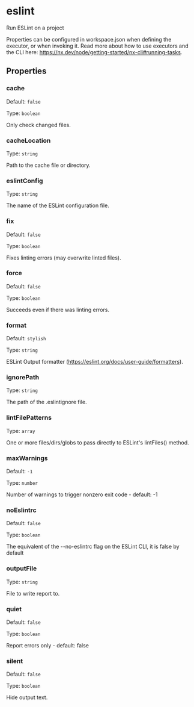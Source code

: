 # eslint

Run ESLint on a project

Properties can be configured in workspace.json when defining the executor, or when invoking it.
Read more about how to use executors and the CLI here: https://nx.dev/node/getting-started/nx-cli#running-tasks.

## Properties

### cache

Default: `false`

Type: `boolean`

Only check changed files.

### cacheLocation

Type: `string`

Path to the cache file or directory.

### eslintConfig

Type: `string`

The name of the ESLint configuration file.

### fix

Default: `false`

Type: `boolean`

Fixes linting errors (may overwrite linted files).

### force

Default: `false`

Type: `boolean`

Succeeds even if there was linting errors.

### format

Default: `stylish`

Type: `string`

ESLint Output formatter (https://eslint.org/docs/user-guide/formatters).

### ignorePath

Type: `string`

The path of the .eslintignore file.

### lintFilePatterns

Type: `array`

One or more files/dirs/globs to pass directly to ESLint's lintFiles() method.

### maxWarnings

Default: `-1`

Type: `number`

Number of warnings to trigger nonzero exit code - default: -1

### noEslintrc

Default: `false`

Type: `boolean`

The equivalent of the --no-eslintrc flag on the ESLint CLI, it is false by default

### outputFile

Type: `string`

File to write report to.

### quiet

Default: `false`

Type: `boolean`

Report errors only - default: false

### silent

Default: `false`

Type: `boolean`

Hide output text.
